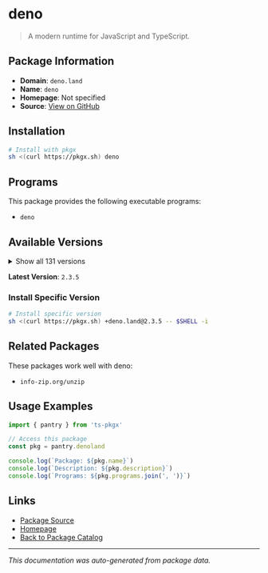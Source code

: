 # deno

> A modern runtime for JavaScript and TypeScript.

## Package Information

- **Domain**: `deno.land`
- **Name**: `deno`
- **Homepage**: Not specified
- **Source**: [View on GitHub](https://github.com/pkgxdev/pantry/tree/main/projects/deno.land/package.yml)

## Installation

```bash
# Install with pkgx
sh <(curl https://pkgx.sh) deno
```

## Programs

This package provides the following executable programs:

- `deno`

## Available Versions

<details>
<summary>Show all 131 versions</summary>

- `2.3.5`, `2.3.4`, `2.3.3`, `2.3.2`, `2.3.1`
- `2.2.13`, `2.2.12`, `2.2.11`, `2.2.10`, `2.2.9`
- `2.2.8`, `2.2.7`, `2.2.6`, `2.2.5`, `2.2.4`
- `2.2.3`, `2.2.2`, `2.2.1`, `2.2.0`, `2.1.13`
- `2.1.12`, `2.1.11`, `2.1.10`, `2.1.9`, `2.1.8`
- `2.1.7`, `2.1.6`, `2.1.5`, `2.1.4`, `2.1.3`
- `2.1.2`, `2.1.1`, `2.1.0`, `2.0.6`, `2.0.5`
- `2.0.4`, `2.0.3`, `2.0.2`, `2.0.1`, `2.0.0`
- `1.46.3`, `1.46.2`, `1.46.1`, `1.46.0`, `1.45.5`
- `1.45.4`, `1.45.3`, `1.45.2`, `1.45.1`, `1.45.0`
- `1.44.4`, `1.44.3`, `1.44.2`, `1.44.1`, `1.44.0`
- `1.43.6`, `1.43.5`, `1.43.4`, `1.43.3`, `1.43.2`
- `1.43.1`, `1.43.0`, `1.42.4`, `1.42.3`, `1.42.2`
- `1.42.1`, `1.42.0`, `1.41.3`, `1.41.2`, `1.41.1`
- `1.41.0`, `1.40.5`, `1.40.4`, `1.40.3`, `1.40.2`
- `1.40.1`, `1.40.0`, `1.39.4`, `1.39.3`, `1.39.2`
- `1.39.1`, `1.39.0`, `1.38.5`, `1.38.4`, `1.38.3`
- `1.38.2`, `1.38.1`, `1.38.0`, `1.37.2`, `1.37.1`
- `1.37.0`, `1.36.4`, `1.36.3`, `1.36.2`, `1.36.1`
- `1.36.0`, `1.35.3`, `1.35.2`, `1.35.1`, `1.35.0`
- `1.34.3`, `1.34.2`, `1.34.1`, `1.34.0`, `1.33.4`
- `1.33.3`, `1.33.2`, `1.33.1`, `1.33.0`, `1.32.5`
- `1.32.4`, `1.32.3`, `1.32.2`, `1.32.1`, `1.32.0`
- `1.31.3`, `1.31.2`, `1.31.1`, `1.31.0`, `1.30.3`
- `1.30.2`, `1.30.1`, `1.30.0`, `1.29.2`, `1.29.1`
- `1.29.0`, `1.28.3`, `1.28.2`, `1.28.1`, `1.28.0`
- `1.26.2`

</details>

**Latest Version**: `2.3.5`

### Install Specific Version

```bash
# Install specific version
sh <(curl https://pkgx.sh) +deno.land@2.3.5 -- $SHELL -i
```

## Related Packages

These packages work well with deno:

- `info-zip.org/unzip`

## Usage Examples

```typescript
import { pantry } from 'ts-pkgx'

// Access this package
const pkg = pantry.denoland

console.log(`Package: ${pkg.name}`)
console.log(`Description: ${pkg.description}`)
console.log(`Programs: ${pkg.programs.join(', ')}`)
```

## Links

- [Package Source](https://github.com/pkgxdev/pantry/tree/main/projects/deno.land/package.yml)
- [Homepage](#)
- [Back to Package Catalog](../package-catalog.md)

---

*This documentation was auto-generated from package data.*

